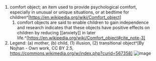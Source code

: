 1. comfort object; an item used to provide psychological comfort, especially in unusual or unique situations, or at bedtime for children^[https://en.wikipedia.org/wiki/Comfort_object]
	1. comfort objects are said to enable children to gain independence and research indicates that these objects have positive effects on children by reducing [[anxiety]] in later life.^[https://en.wikipedia.org/wiki/Comfort_object#cite_note-3]
2. Legend: (a) mother, (b) child, (1) illusion, (2) transitional object^[By Nojhan - Own work, CC BY 2.5, https://commons.wikimedia.org/w/index.php?curid=567358]
   ![image](https://upload.wikimedia.org/wikipedia/commons/b/b1/Objet_transitionnel.svg)